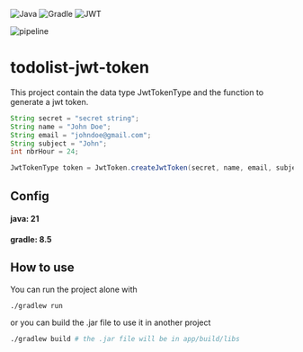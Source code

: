 ![Java](https://img.shields.io/badge/java-%23ED8B00.svg?style=for-the-badge&logo=openjdk&logoColor=white)
![Gradle](https://img.shields.io/badge/Gradle-02303A.svg?style=for-the-badge&logo=Gradle&logoColor=white)
![JWT](https://img.shields.io/badge/JWT-black?style=for-the-badge&logo=JSON%20web%20tokens)

![pipeline](https://gitlab.com/todolist-micro-services/todolist-jwt-token/badges/main/pipeline.svg?ignore_skipped=true)
# todolist-jwt-token

This project contain the data type JwtTokenType and the function to generate a jwt token.

```java
String secret = "secret string";
String name = "John Doe";
String email = "johndoe@gmail.com";
String subject = "John";
int nbrHour = 24;

JwtTokenType token = JwtToken.createJwtToken(secret, name, email, subject, nbrHour); 
```

## Config

#### java: 21
#### gradle: 8.5

## How to use

You can run the project alone with

```bash
./gradlew run
```

or you can build the .jar file to use it in another project

```bash
./gradlew build # the .jar file will be in app/build/libs
```

